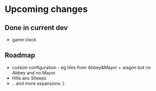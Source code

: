 # Upcoming changes

## Done in current dev

* game clock


## Roadmap

*  custom configuration - eg tiles from Abbey&Mayor + wagon but  no Abbey and no Mayor.
* Hills ans Sheeps
* .. and more expansions :)